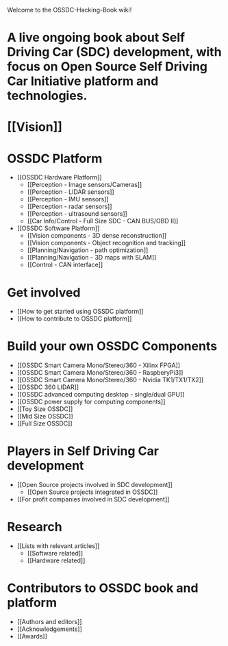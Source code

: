 Welcome to the OSSDC-Hacking-Book wiki!

# A live ongoing book about Self Driving Car (SDC) development, with focus on Open Source Self Driving Car Initiative platform and technologies.

# [[Vision]]

# OSSDC Platform
- [[OSSDC Hardware Platform]]
	- [[Perception - Image sensors/Cameras]]
	- [[Perception - LIDAR sensors]]
	- [[Perception - IMU sensors]]
	- [[Perception - radar sensors]]
	- [[Perception - ultrasound sensors]]
	- [[Car Info/Control - Full Size SDC - CAN BUS/OBD II]]
- [[OSSDC Software Platform]]
	- [[Vision components - 3D dense reconstruction]]
	- [[Vision components - Object recognition and tracking]]
	- [[Planning/Navigation - path optimization]]
	- [[Planning/Navigation - 3D maps with SLAM]]
	- [[Control - CAN interface]]

# Get involved
- [[How to get started using OSSDC platform]]
- [[How to contribute to OSSDC platform]]

# Build your own OSSDC Components
- [[OSSDC Smart Camera Mono/Stereo/360 - Xilinx FPGA]]
- [[OSSDC Smart Camera Mono/Stereo/360 - RaspberyPi3]]
- [[OSSDC Smart Camera Mono/Stereo/360 - Nvidia TK1/TX1/TX2]]
- [[OSSDC 360 LIDAR]]
- [[OSSDC advanced computing desktop - single/dual GPU]]
- [[OSSDC power supply for computing components]]
- [[Toy Size OSSDC]]
- [[Mid Size OSSDC]]
- [[Full Size OSSDC]]

# Players in Self Driving Car development
- [[Open Source projects involved in SDC development]]
	- [[Open Source projects integrated in OSSDC]]
- [[For profit companies involved in SDC development]]

# Research
- [[Lists with relevant articles]]
	- [[Software related]]
	- [[Hardware related]]

# Contributors to OSSDC book and platform
- [[Authors and editors]]
- [[Acknowledgements]]
- [[Awards]]
